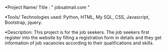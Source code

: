 •Project Name/ Title : " jobsatmail.com "

•Tools/ Technologies used: Python, HTML, My SQL, CSS, Javascript, Bootstrap, jquery.

•Description: This project is for the job seekers. The job seekers first register into the website by filling a registration form in details and they get information of job vacancies according to their qualifications and skills.
